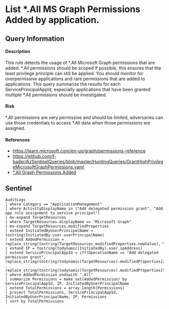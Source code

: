 # List *.All MS Graph Permissions Added by application.

## Query Information

#### Description
This rule detects the usage of *.All Microsoft Graph permissions that are added. *.All permissions should be scoped if possible, this ensures that the least privilege principle can still be applied. You should monitor for overpermissive applications and rare permissions that are added to applications. This query summarize the results for each ServicePrincipalAppId, especially applications that have been granted multiple *.All permissions should be investigated. 

#### Risk
*.All permissions are very permissive and should be limited, adversaries can use those credentials to access *.All data when those permissions are assigned.

#### References
- https://learn.microsoft.com/en-us/graph/permissions-reference
- https://github.com/f-bader/AzSentinelQueries/blob/master/HuntingQueries/GrantHighPrivilegeMicrosoftGraphPermissions.yaml
- [*.All Graph Permissions Added](./AllGraphPermissionsAdded.md)

## Sentinel
```KQL
AuditLogs
| where Category == "ApplicationManagement"
| where ActivityDisplayName in ("Add delegated permission grant", "Add app role assignment to service principal")
| mv-expand TargetResources
| where TargetResources.displayName == "Microsoft Graph"
| mv-expand TargetResources.modifiedProperties
| extend InitiatedByUserPrincipalName = tostring(InitiatedBy.user.userPrincipalName)
| extend AddedPermission = replace_string(tostring(TargetResources_modifiedProperties.newValue),'"','')
| extend IP = tostring(todynamic(InitiatedBy).user.ipAddress)
| extend ServicePrincipalAppId = iff(OperationName == "Add delegated permission grant", replace_string(tostring(todynamic(TargetResources).modifiedProperties[2].newValue),'"','') , replace_string(tostring(todynamic(TargetResources).modifiedProperties[5].newValue),'"',''))
| where AddedPermission endswith ".All"
| summarize Permissions = make_set(AddedPermission) by ServicePrincipalAppId, IP, InitiatedByUserPrincipalName
| extend TotalPermissions = array_length(Permissions)
| project TotalPermissions, ServicePrincipalAppId, InitiatedByUserPrincipalName, IP, Permissions
| sort by TotalPermissions
```
